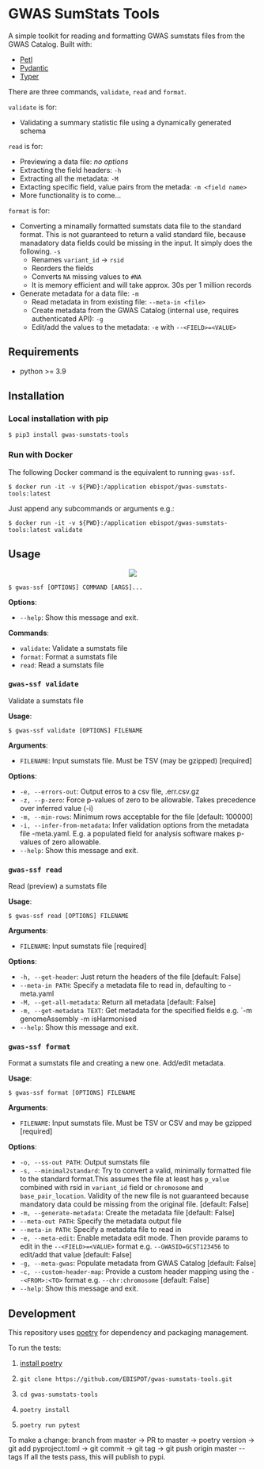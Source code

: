 # GWAS SumStats Tools


A simple toolkit for reading and formatting GWAS sumstats files from the GWAS Catalog.
Built with:
* [Petl](https://petl.readthedocs.io/en/stable/index.html)
* [Pydantic](https://docs.pydantic.dev/)
* [Typer](https://typer.tiangolo.com/)

There are three commands, `validate`, `read` and `format`.


`validate` is for:
* Validating a summary statistic file using a dynamically generated schema

`read` is for:
* Previewing a data file: _no options_
* Extracting the field headers: `-h`
* Extracting all the metadata: `-M`
* Extacting specific field, value pairs from the metada: `-m <field name>`
* More functionality is to come...

`format` is for:
* Converting a minamally formatted sumstats data file to the standard format. This is not guaranteed to return a valid standard file, because manadatory data fields could be missing in the input. It simply does the following. `-s`
  * Renames `variant_id` -> `rsid`
  * Reorders the fields
  * Converts `NA` missing values to `#NA`
  * It is memory efficient and will take approx. 30s per 1 million records
* Generate metadata for a data file: `-m`
  * Read metadata in from existing file: `--meta-in <file>`
  * Create metadata from the GWAS Catalog (internal use, requires authenticated API): `-g`
  * Edit/add the values to the metadata: `-e` with `--<FIELD>=<VALUE>`

## Requirements
- python >= 3.9

## Installation
### Local installation with pip
```console
$ pip3 install gwas-sumstats-tools
```
### Run with Docker
The following Docker command is the equivalent to running `gwas-ssf`. 
```console
$ docker run -it -v ${PWD}:/application ebispot/gwas-sumstats-tools:latest
```
Just append any subcommands or arguments e.g.:
```console
$ docker run -it -v ${PWD}:/application ebispot/gwas-sumstats-tools:latest validate
```


## Usage

<p align="center"><img src="gwas-demo.gif"/></p>

```console
$ gwas-ssf [OPTIONS] COMMAND [ARGS]...
```

**Options**:

* `--help`: Show this message and exit.

**Commands**:

* `validate`: Validate a sumstats file
* `format`: Format a sumstats file
* `read`: Read a sumstats file


### `gwas-ssf validate`

Validate a sumstats file


**Usage**:

```console
$ gwas-ssf validate [OPTIONS] FILENAME
```

**Arguments**:

* `FILENAME`: Input sumstats file. Must be TSV (may be gzipped) [required]

**Options**:

* `-e, --errors-out`: Output erros to a csv file, <filename>.err.csv.gz
* `-z, --p-zero`: Force p-values of zero to be allowable. Takes precedence over inferred value (-i)
* `-m, --min-rows`:  Minimum rows acceptable for the file [default: 100000]
* `-i, --infer-from-metadata`: Infer validation options from the metadata file <filename>-meta.yaml. E.g. a populated field for analysis software makes p-values of zero allowable.
* `--help`: Show this message and exit.


### `gwas-ssf read`

Read (preview) a sumstats file

**Usage**:

```console
$ gwas-ssf read [OPTIONS] FILENAME
```

**Arguments**:

* `FILENAME`: Input sumstats file  [required]

**Options**:

* `-h, --get-header`: Just return the headers of the file  [default: False]
* `--meta-in PATH`: Specify a metadata file to read in, defaulting to <filename>-meta.yaml
* `-M, --get-all-metadata`: Return all metadata  [default: False]
* `-m, --get-metadata TEXT`: Get metadata for the specified fields e.g. `-m genomeAssembly -m isHarmonised
* `--help`: Show this message and exit.



### `gwas-ssf format`

Format a sumstats file and creating a new one. Add/edit metadata.

**Usage**:

```console
$ gwas-ssf format [OPTIONS] FILENAME
```

**Arguments**:

* `FILENAME`: Input sumstats file. Must be TSV or CSV and may be gzipped  [required]

**Options**:

* `-o, --ss-out PATH`: Output sumstats file
* `-s, --minimal2standard`: Try to convert a valid, minimally formatted file to the standard format.This assumes the file at least has `p_value`  combined with rsid in `variant_id` field or `chromosome` and `base_pair_location`. Validity of the new file is not guaranteed because mandatory data could be missing from the original file.  [default: False]
* `-m, --generate-metadata`: Create the metadata file  [default: False]
* `--meta-out PATH`: Specify the metadata output file
* `--meta-in PATH`: Specify a metadata file to read in
* `-e, --meta-edit`: Enable metadata edit mode. Then provide params to edit in the `--<FIELD>=<VALUE>` format e.g. `--GWASID=GCST123456` to edit/add that value  [default: False]
* `-g, --meta-gwas`: Populate metadata from GWAS Catalog  [default: False]
* `-c, --custom-header-map`: Provide a custom header mapping using the `--<FROM>:<TO>` format e.g. `--chr:chromosome`  [default: False]
* `--help`: Show this message and exit.

## Development
This repository uses [poetry](https://python-poetry.org/docs/) for dependency and packaging management.

To run the tests:

1. [install poetry](https://python-poetry.org/docs/#installation)

2. `git clone https://github.com/EBISPOT/gwas-sumstats-tools.git`
3. `cd gwas-sumstats-tools`
4. `poetry install`
5. `poetry run pytest`

To make a change:
branch from master -> PR to master -> poetry version -> git add pyproject.toml -> git commit -> git tag <version> -> git push origin master --tags
If all the tests pass, this will publish to pypi.